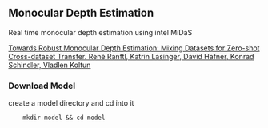 ## Monocular Depth Estimation 

Real time monocular depth estimation using intel MiDaS 

[Towards Robust Monocular Depth Estimation: Mixing Datasets for Zero-shot Cross-dataset Transfer. René Ranftl, Katrin Lasinger, David Hafner, Konrad Schindler, Vladlen Koltun](https://arxiv.org/abs/1907.01341v3)


### Download Model 

create a model directory and cd into it

```shell
    mkdir model && cd model
```
